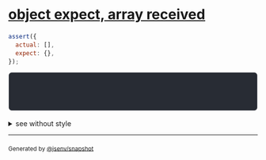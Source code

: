 # [object expect, array received](../../array.test.js#L18)

```js
assert({
  actual: [],
  expect: {},
});
```

![img](throw.svg)

<details>
  <summary>see without style</summary>

```console
AssertionError: actual and expect are different

actual: []
expect: {}
```

</details>

---
<sub>
  Generated by <a href="https://github.com/jsenv/core/tree/main/packages/independent/snapshot">@jsenv/snapshot</a>
</sub>